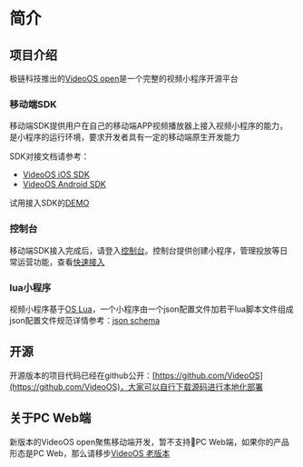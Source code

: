 # 简介

## 项目介绍
极链科技推出的[VideoOS open](http://videojj.com/videoos-open/)是一个完整的视频小程序开源平台

### 移动端SDK
移动端SDK提供用户在自己的移动端APP视频播放器上接入视频小程序的能力，是小程序的运行环境，要求开发者具有一定的移动端原生开发能力  

SDK对接文档请参考：  

* <a href="http://docs.videojj.com/docs/videoos-ios-sdk" target="_blank">VideoOS iOS SDK</a>
* <a href="http://docs.videojj.com/docs/videoos-android-sdk" target="_blank">VideoOS Android SDK</a>

试用接入SDK的[DEMO](demo.md)

### 控制台
移动端SDK接入完成后，请登入[控制台](https://os-saas.videojj.com)。控制台提供创建小程序，管理投放等日常运营功能，查看[快速接入](manual.md)

### lua小程序
视频小程序基于[OS Lua](http://docs.videojj.com/docs/videoos-lua-app)，一个小程序由一个json配置文件加若干lua脚本文件组成  
json配置文件规范详情参考：[json schema](#jsonschema.md)

## 开源
开源版本的项目代码已经在github公开：[https://github.com/VideoOS](https://github.com/VideoOS)，大家可以自行下载源码进行本地化部署

## 关于PC Web端
新版本的VideoOS open聚焦移动端开发，暂不支持PC Web端，如果你的产品形态是PC Web，那么请移步[VideoOS 老版本](oldversion.md)
